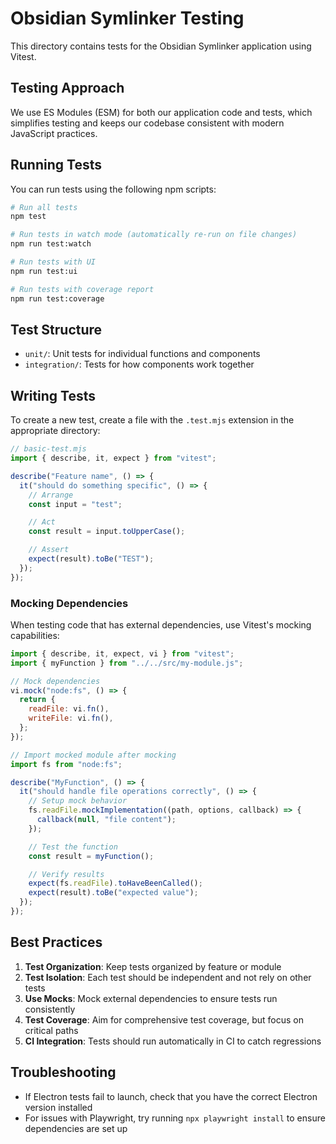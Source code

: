 # Obsidian Symlinker Testing

This directory contains tests for the Obsidian Symlinker application using Vitest.

## Testing Approach

We use ES Modules (ESM) for both our application code and tests, which simplifies testing and keeps our codebase consistent with modern JavaScript practices.

## Running Tests

You can run tests using the following npm scripts:

```bash
# Run all tests
npm test

# Run tests in watch mode (automatically re-run on file changes)
npm run test:watch

# Run tests with UI
npm run test:ui

# Run tests with coverage report
npm run test:coverage
```

## Test Structure

- `unit/`: Unit tests for individual functions and components
- `integration/`: Tests for how components work together

## Writing Tests

To create a new test, create a file with the `.test.mjs` extension in the appropriate directory:

```javascript
// basic-test.mjs
import { describe, it, expect } from "vitest";

describe("Feature name", () => {
  it("should do something specific", () => {
    // Arrange
    const input = "test";

    // Act
    const result = input.toUpperCase();

    // Assert
    expect(result).toBe("TEST");
  });
});
```

### Mocking Dependencies

When testing code that has external dependencies, use Vitest's mocking capabilities:

```javascript
import { describe, it, expect, vi } from "vitest";
import { myFunction } from "../../src/my-module.js";

// Mock dependencies
vi.mock("node:fs", () => {
  return {
    readFile: vi.fn(),
    writeFile: vi.fn(),
  };
});

// Import mocked module after mocking
import fs from "node:fs";

describe("MyFunction", () => {
  it("should handle file operations correctly", () => {
    // Setup mock behavior
    fs.readFile.mockImplementation((path, options, callback) => {
      callback(null, "file content");
    });

    // Test the function
    const result = myFunction();

    // Verify results
    expect(fs.readFile).toHaveBeenCalled();
    expect(result).toBe("expected value");
  });
});
```

## Best Practices

1. **Test Organization**: Keep tests organized by feature or module
2. **Test Isolation**: Each test should be independent and not rely on other tests
3. **Use Mocks**: Mock external dependencies to ensure tests run consistently
4. **Test Coverage**: Aim for comprehensive test coverage, but focus on critical paths
5. **CI Integration**: Tests should run automatically in CI to catch regressions

## Troubleshooting

- If Electron tests fail to launch, check that you have the correct Electron version installed
- For issues with Playwright, try running `npx playwright install` to ensure dependencies are set up
